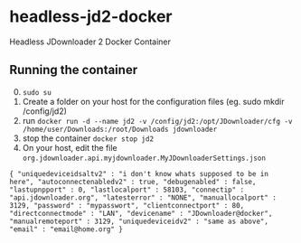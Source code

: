 # headless-jd2-docker
Headless JDownloader 2 Docker Container

## Running the container
0. `sudo su`
1. Create a folder on your host for the configuration files (eg. sudo mkdir /config/jd2)
2. run `docker run -d --name jd2 -v /config/jd2:/opt/JDownloader/cfg -v /home/user/Downloads:/root/Downloads jdownloader`
3. stop the container `docker stop jd2`
4. On your host, edit the file `org.jdownloader.api.myjdownloader.MyJDownloaderSettings.json`

`{
  "uniquedeviceidsaltv2" : "i don't know whats supposed to be in here",
  "autoconnectenabledv2" : true,
  "debugenabled" : false,
  "lastupnpport" : 0,
  "lastlocalport" : 58103,
  "connectip" : "api.jdownloader.org",
  "latesterror" : "NONE",
  "manuallocalport" : 3129,
  "password" : "mypasswort",
  "clientconnectport" : 80,
  "directconnectmode" : "LAN",
  "devicename" : "JDownloader@docker",
  "manualremoteport" : 3129,
  "uniquedeviceidv2" : "same as above",
  "email" : "email@home.org"
}`
